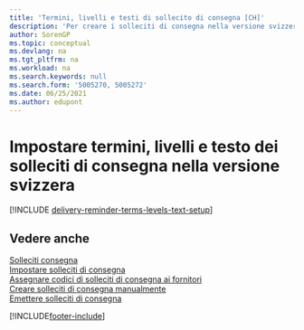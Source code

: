 ```yaml
---
title: 'Termini, livelli e testi di sollecito di consegna [CH]'
description: 'Per creare i solleciti di consegna nella versione svizzera di Business Central, è necessario impostare i termini, i livelli e i messaggi di testo dei solleciti di consegna.'
author: SorenGP
ms.topic: conceptual
ms.devlang: na
ms.tgt_pltfrm: na
ms.workload: na
ms.search.keywords: null
ms.search.form: '5005270, 5005272'
ms.date: 06/25/2021
ms.author: edupont
---
```

# <a name="set-up-delivery-reminder-terms-levels-and-text-in-the-swiss-version"></a>Impostare termini, livelli e testo dei solleciti di consegna nella versione svizzera

[!INCLUDE [delivery-reminder-terms-levels-text-setup](../includes/ATCHDE/delivery-reminder-terms-levels-text-setup.md)]

## <a name="see-also"></a>Vedere anche

[Solleciti consegna](delivery-reminders.md)  
[Impostare solleciti di consegna](how-to-set-up-delivery-reminders.md)  
[Assegnare codici di solleciti di consegna ai fornitori](how-to-assign-delivery-reminder-codes-to-vendors.md)  
[Creare solleciti di consegna manualmente](how-to-create-delivery-reminders-manually.md)  
[Emettere solleciti di consegna](how-to-issue-delivery-reminders.md)  


[!INCLUDE[footer-include](../../includes/footer-banner.md)]
